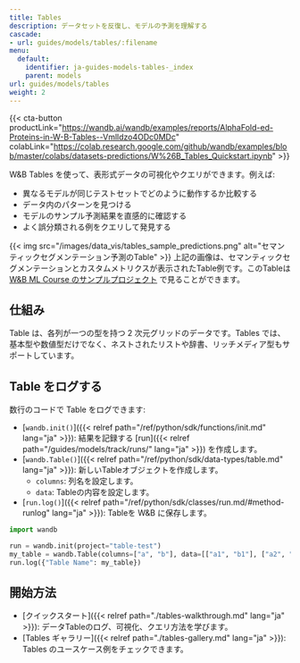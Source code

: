 ```yaml
---
title: Tables
description: データセットを反復し、モデルの予測を理解する
cascade:
- url: guides/models/tables/:filename
menu:
  default:
    identifier: ja-guides-models-tables-_index
    parent: models
url: guides/models/tables
weight: 2
---
```


{{< cta-button productLink="https://wandb.ai/wandb/examples/reports/AlphaFold-ed-Proteins-in-W-B-Tables--Vmlldzo4ODc0MDc" colabLink="https://colab.research.google.com/github/wandb/examples/blob/master/colabs/datasets-predictions/W%26B_Tables_Quickstart.ipynb" >}}

W&B Tables を使って、表形式データの可視化やクエリができます。例えば:

* 異なるモデルが同じテストセットでどのように動作するか比較する
* データ内のパターンを見つける
* モデルのサンプル予測結果を直感的に確認する
* よく誤分類される例をクエリして発見する

{{< img src="/images/data_vis/tables_sample_predictions.png" alt="セマンティックセグメンテーション予測のTable" >}}
上記の画像は、セマンティックセグメンテーションとカスタムメトリクスが表示されたTable例です。このTableは [W&B ML Course のサンプルプロジェクト](https://wandb.ai/av-team/mlops-course-001) で見ることができます。

## 仕組み

Table は、各列が一つの型を持つ 2 次元グリッドのデータです。Tables では、基本型や数値型だけでなく、ネストされたリストや辞書、リッチメディア型もサポートしています。

## Table をログする

数行のコードで Table をログできます:

- [`wandb.init()`]({{< relref path="/ref/python/sdk/functions/init.md" lang="ja" >}}): 結果を記録する [run]({{< relref path="/guides/models/track/runs/" lang="ja" >}}) を作成します。
- [`wandb.Table()`]({{< relref path="/ref/python/sdk/data-types/table.md" lang="ja" >}}): 新しいTableオブジェクトを作成します。
  - `columns`: 列名を設定します。
  - `data`: Tableの内容を設定します。
- [`run.log()`]({{< relref path="/ref/python/sdk/classes/run.md/#method-runlog" lang="ja" >}}): Tableを W&B に保存します。

```python
import wandb

run = wandb.init(project="table-test")
my_table = wandb.Table(columns=["a", "b"], data=[["a1", "b1"], ["a2", "b2"]])
run.log({"Table Name": my_table})
```

## 開始方法
* [クイックスタート]({{< relref path="./tables-walkthrough.md" lang="ja" >}}): データTableのログ、可視化、クエリ方法を学びます。
* [Tables ギャラリー]({{< relref path="./tables-gallery.md" lang="ja" >}}): Tables のユースケース例をチェックできます。
